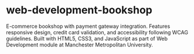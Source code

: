 # web-development-bookshop
E-commerce bookshop with payment gateway integration. Features responsive design, credit card validation, and accessibility following WCAG guidelines. Built with HTML5, CSS3, and JavaScript as part of Web Development module at Manchester Metropolitan University.
